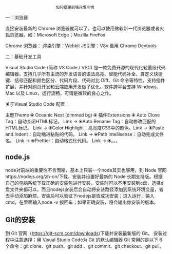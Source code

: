                          如何搭建前端开发环境     

一：浏览器

直接安装最新的 Chrome 浏览器就可以了，也可以使用微软新一代浏览器或者火狐浏览器。如：Microsoft Edge；Mozilla FireFox

Chrome 浏览器： 渲染引擎：Webkit    JS引擎：V8v    善用 Chrome Devtools

二：基础开发工具

Visual Studio Code (简称 VS Code / VSC) 是一款免费开源的现代化轻量级代码编辑器，支持几乎所有主流的开发语言的语法高亮、智能代码补全、自定义快捷键、括号匹配和颜色区分、代码片段、代码对比 Diff、Git 命令等特性，支持插件扩展，并针对网页开发和云端应用开发做了优化。软件跨平台支持 Windows、Mac 以及 Linux，运行流畅，可谓是微软的良心之作。

关于Visual Studio Code 配置：

主题Theme
⦿ Oceanic Next (dimmed bg)
⦿ 插件Extensions
⦿ Auto Close Tag：自动关闭HTML标记。 Link →
⦿Auto Rename Tag：自动修改匹配的HTML标记。 Link →
⦿Color Highlight：高亮度CSS中的颜色。Link →
⦿Paste and Indent：自动缩进粘贴的代码。 Link →
⦿Path Intellisense：自动完成文件名。 Link →
⦿Prettier：自动格式化代码。 Link → 
⦿。。。

## node.js 

node对前端的重要性不言而喻，基本上只装一个node其实也够用，到 Node 官网https://nodejs.org/zh-cn/下载、安装并设置好最新的 Node 长期支持版。根据自己的电脑系统下载正确的安装包进行安装，安装时可以不用安装到c盘，选择d盘文件夹都可以，而且nodejs安装后会自动将安装路径添加到系统环境变量，省去手动添加麻烦。安装后可以验证下nodejs是否成功安装；进入运行，输入cmd，在里面输入node -v 按回车；如果正确安装，将会输出你安装的版本。






## Git的安装
到 Git 官网（https://git-scm.com/downloads)下载并安装最新版的 Git。
安装过程中注意选择：用 Visual Studio Code为 Git 的默认编辑器
Git 常用的是以下 6 个命令：git clone、git push、git add 、git commit、git checkout、git pull。